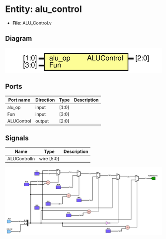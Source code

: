 # Entity: alu_control 

- **File**: ALU_Control.v
## Diagram

![Diagram](ALU_Control.svg "Diagram")
## Ports

| Port name  | Direction | Type  | Description |
| ---------- | --------- | ----- | ----------- |
| alu_op     | input     | [1:0] |             |
| Fun        | input     | [3:0] |             |
| ALUControl | output    | [2:0] |             |
## Signals

| Name         | Type       | Description |
| ------------ | ---------- | ----------- |
| ALUControlIn | wire [5:0] |             |

![Schematic](ALU_Control_Sec.svg "Diagram")